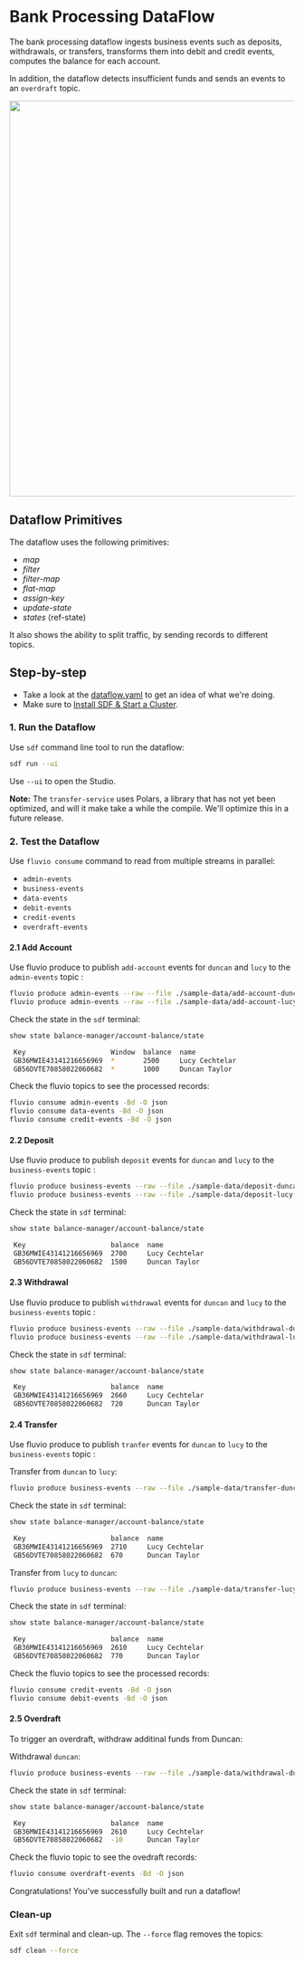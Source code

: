 # Bank Processing DataFlow

The bank processing dataflow ingests business events such as deposits, withdrawals, or transfers, transforms them into debit and credit events, computes the balance for each account.

In addition, the dataflow detects insufficient funds and sends an events to an `overdraft` topic.


<p align="center">
 <img width="700" src="img/bank-processing.jpg">
</p>

## Dataflow Primitives

The dataflow uses the following primitives:

* _map_
* _filter_
* _filter-map_
* _flat-map_
* _assign-key_
* _update-state_
* _states_ (ref-state)

It also shows the ability to split traffic, by sending records to different topics.


## Step-by-step

* Take a look at the [dataflow.yaml](./dataflow.yaml) to get an idea of what we're doing.
* Make sure to [Install SDF & Start a Cluster].

### 1. Run the Dataflow

Use `sdf` command line tool to run the dataflow:

```bash
sdf run --ui
```

Use `--ui` to open the Studio.

**Note:** The `transfer-service` uses Polars, a library that has not yet been optimized, and will it make take a while the compile. We'll optimize this in a future release.


### 2. Test the Dataflow

Use `fluvio consume` command to read from multiple streams in parallel:

* `admin-events`
* `business-events`
* `data-events`
* `debit-events`
* `credit-events`
* `overdraft-events`


#### 2.1 Add Account

Use fluvio produce to publish `add-account` events for `duncan` and `lucy` to the `admin-events` topic :

```bash
fluvio produce admin-events --raw --file ./sample-data/add-account-duncan.json
fluvio produce admin-events --raw --file ./sample-data/add-account-lucy.json
```

Check the state in the `sdf` terminal:

```bash
show state balance-manager/account-balance/state
```

```bash
 Key                     Window  balance  name
 GB36MWIE43141216656969  *       2500     Lucy Cechtelar
 GB56DVTE70858022060682  *       1000     Duncan Taylor

```

Check the fluvio topics to see the processed records:

```bash
fluvio consume admin-events -Bd -O json
fluvio consume data-events -Bd -O json
fluvio consume credit-events -Bd -O json
```

#### 2.2 Deposit

Use fluvio produce to publish `deposit` events for `duncan` and `lucy` to the `business-events` topic :

```bash
fluvio produce business-events --raw --file ./sample-data/deposit-duncan.json
fluvio produce business-events --raw --file ./sample-data/deposit-lucy.json
```

Check the state in `sdf` terminal:

```bash
show state balance-manager/account-balance/state
```

```bash
 Key                     balance  name
 GB36MWIE43141216656969  2700     Lucy Cechtelar
 GB56DVTE70858022060682  1500     Duncan Taylor
```


#### 2.3 Withdrawal

Use fluvio produce to publish `withdrawal` events for `duncan` and `lucy` to the `business-events` topic :

```bash
fluvio produce business-events --raw --file ./sample-data/withdrawal-duncan.json
fluvio produce business-events --raw --file ./sample-data/withdrawal-lucy.json
```

Check the state in `sdf` terminal:

```bash
show state balance-manager/account-balance/state
```

```bash
 Key                     balance  name
 GB36MWIE43141216656969  2660     Lucy Cechtelar
 GB56DVTE70858022060682  720      Duncan Taylor
```


#### 2.4 Transfer

Use fluvio produce to publish `tranfer` events for `duncan` to `lucy` to the `business-events` topic :

Transfer from `duncan` to `lucy`:

```bash
fluvio produce business-events --raw --file ./sample-data/transfer-duncan-to-lucy.json
```

Check the state in `sdf` terminal:

```bash
show state balance-manager/account-balance/state
```

```bash
 Key                     balance  name
 GB36MWIE43141216656969  2710     Lucy Cechtelar
 GB56DVTE70858022060682  670      Duncan Taylor
```

Transfer from `lucy` to `duncan`:

```bash
fluvio produce business-events --raw --file ./sample-data/transfer-lucy-to-duncan.json
```

Check the state in `sdf` terminal:

```bash
show state balance-manager/account-balance/state
```

```bash
 Key                     balance  name
 GB36MWIE43141216656969  2610     Lucy Cechtelar
 GB56DVTE70858022060682  770      Duncan Taylor
```

Check the fluvio topics to see the processed records:

```bash
fluvio consume credit-events -Bd -O json
fluvio consume debit-events -Bd -O json
```

#### 2.5 Overdraft

To trigger an overdraft, withdraw additinal funds from Duncan:

Withdrawal `duncan`:

```bash
fluvio produce business-events --raw --file ./sample-data/withdrawal-duncan.json
```

Check the state in `sdf` terminal:

```bash
show state balance-manager/account-balance/state
```

```bash
 Key                     balance  name
 GB36MWIE43141216656969  2610     Lucy Cechtelar
 GB56DVTE70858022060682  -10      Duncan Taylor
```

Check the fluvio topic to see the ovedraft records:

```bash
fluvio consume overdraft-events -Bd -O json
```

Congratulations! You've successfully built and run a dataflow!


### Clean-up

Exit `sdf` terminal and clean-up. The `--force` flag removes the topics:

```bash
sdf clean --force
```

[Install SDF & Start a Cluster]: /README.MD#prerequisites
